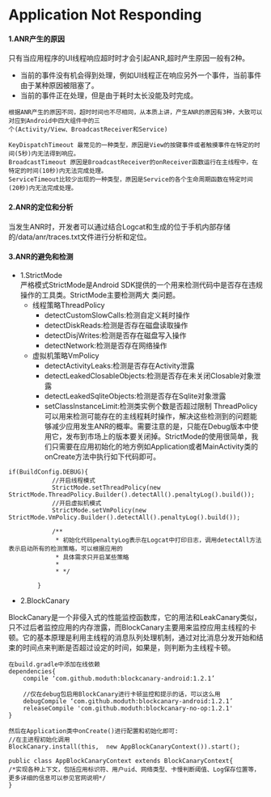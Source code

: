 # Application Not Responding

#### 1.ANR产生的原因
只有当应用程序的UI线程响应超时时才会引起ANR,超时产生原因一般有2种。
* 当前的事件没有机会得到处理，例如UI线程正在响应另外一个事件，当前事件由于某种原因被阻塞了。
* 当前的事件正在处理，但是由于耗时太长没能及时完成。

```
根据ANR产生的原因不同，超时时间也不尽相同，从本质上讲，产生ANR的原因有3种，大致可以对应到Android中四大组件中的三
个(Activity/View、BroadcastReceiver和Service)

KeyDispatchTimeout 最常见的一种类型，原因是View的按键事件或者触摸事件在特定的时间(5秒)内无法得到响应。
BroadcastTimeout 原因是BroadcastReceiver的onReceiver函数运行在主线程中，在特定的时间(10秒)内无法完成处理。
ServiceTimeout比较少出现的一种类型，原因是Service的各个生命周期函数在特定时间(20秒)内无法完成处理。

```

#### 2.ANR的定位和分析
当发生ANR时，开发者可以通过结合Logcat和生成的位于手机内部存储的/data/anr/traces.txt文件进行分析和定位。

#### 3.ANR的避免和检测
* 1.StrictMode
<br>严格模式StrictMode是Android SDK提供的一个用来检测代码中是否存在违规操作的工具类。StrictMode主要检测两大
类问题。
  * 线程策略ThreadPolicy
     *  detectCustomSlowCalls:检测自定义耗时操作
     *  detectDiskReads:检测是否存在磁盘读取操作
     *  detectDisjWrites:检测是否存在磁盘写入操作
     *  detectNetwork:检测是否存在网络操作
  * 虚拟机策略VmPolicy
     * detectActivityLeaks:检测是否存在Activity泄露
     * detectLeakedClosableObjects:检测是否存在未关闭Closable对象泄露
     * detectLeakedSqliteObjects:检测是否存在Sqlite对象泄露
     * setClassInstanceLimit:检测类实例个数是否超过限制
ThreadPolicy可以用来检测可能存在的主线程耗时操作，解决这些检测到的问题能够减少应用发生ANR的概率。需要注意的是，只能在Debug版本中使用它，发布到市场上的版本要关闭掉。StrictMode的使用很简单，我们只需要在应用初始化的地方例如Application或者MainActivity类的onCreate方法中执行如下代码即可。
```
if(BuildConfig.DEBUG){
			//开启线程模式
			StrictMode.setThreadPolicy(new StrictMode.ThreadPolicy.Builder().detectAll().penaltyLog().build());
			//开启虚拟机模式
			StrictMode.setVmPolicy(new StrictMode.VmPolicy.Builder().detectAll().penaltyLog().build());

			/**
			 * 初始化代码penaltyLog表示在Logcat中打印日志，调用detectAll方法表示启动所有的检测策略，可以根据应用的
			 * 具体需求只开启某些策略
			 *
			 * */

		}
```
* 2.BlockCanary

BlockCanary是一个非侵入式的性能监控函数库，它的用法和LeakCanary类似，只不过后者监控应用的内存泄露，而BlockCanary主要用来监控应用主线程的卡顿。它的基本原理是利用主线程的消息队列处理机制，通过对比消息分发开始和结束的时间点来判断是否超过设定的时间，如果是，则判断为主线程卡顿。
```
在build.gradle中添加在线依赖
dependencies{
	compile ‘com.github.moduth:blockcanary-android:1.2.1’
	
	//仅在debug包启用BlockCanary进行卡顿监控和提示的话，可以这么用
	debugCompile ‘com.github.moduth:blockcanary-android:1.2.1’
	releaseCompile 'com.github.moduth:blockcanary-no-op:1.2.1'
}

然后在Application类中onCreate()进行配置和初始化即可:
//在主进程初始化调用
BlockCanary.install(this,  new AppBlockCanaryContext()).start();

public class AppBlockCanaryContext extends BlockCanaryContext{
/*实现各种上下文，包括应用标识符、用户uid、网络类型、卡慢判断阈值、Log保存位置等，更多详细的信息可以参见官网说明*/
}



```
